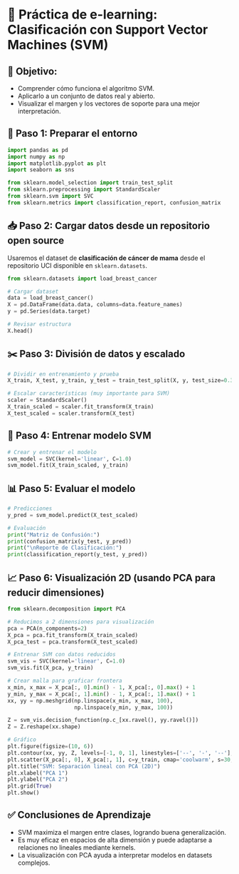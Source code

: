 # 📘 Práctica de e-learning: Clasificación con Support Vector Machines (SVM)

## 🎯 Objetivo:

- Comprender cómo funciona el algoritmo SVM.
- Aplicarlo a un conjunto de datos real y abierto.
- Visualizar el margen y los vectores de soporte para una mejor interpretación.

## 🧰 Paso 1: Preparar el entorno

```python
import pandas as pd
import numpy as np
import matplotlib.pyplot as plt
import seaborn as sns

from sklearn.model_selection import train_test_split
from sklearn.preprocessing import StandardScaler
from sklearn.svm import SVC
from sklearn.metrics import classification_report, confusion_matrix
```

## 📥 Paso 2: Cargar datos desde un repositorio open source

Usaremos el dataset de **clasificación de cáncer de mama** desde el repositorio UCI disponible en `sklearn.datasets`.

```python
from sklearn.datasets import load_breast_cancer

# Cargar dataset
data = load_breast_cancer()
X = pd.DataFrame(data.data, columns=data.feature_names)
y = pd.Series(data.target)

# Revisar estructura
X.head()
```

## ✂️ Paso 3: División de datos y escalado

```python
# Dividir en entrenamiento y prueba
X_train, X_test, y_train, y_test = train_test_split(X, y, test_size=0.3, random_state=42)

# Escalar características (muy importante para SVM)
scaler = StandardScaler()
X_train_scaled = scaler.fit_transform(X_train)
X_test_scaled = scaler.transform(X_test)
```

## 🧠 Paso 4: Entrenar modelo SVM

```python
# Crear y entrenar el modelo
svm_model = SVC(kernel='linear', C=1.0)
svm_model.fit(X_train_scaled, y_train)
```

## 📊 Paso 5: Evaluar el modelo

```python
# Predicciones
y_pred = svm_model.predict(X_test_scaled)

# Evaluación
print("Matriz de Confusión:")
print(confusion_matrix(y_test, y_pred))
print("\nReporte de Clasificación:")
print(classification_report(y_test, y_pred))
```

## 📈 Paso 6: Visualización 2D (usando PCA para reducir dimensiones)

```python
from sklearn.decomposition import PCA

# Reducimos a 2 dimensiones para visualización
pca = PCA(n_components=2)
X_pca = pca.fit_transform(X_train_scaled)
X_pca_test = pca.transform(X_test_scaled)

# Entrenar SVM con datos reducidos
svm_vis = SVC(kernel='linear', C=1.0)
svm_vis.fit(X_pca, y_train)

# Crear malla para graficar frontera
x_min, x_max = X_pca[:, 0].min() - 1, X_pca[:, 0].max() + 1
y_min, y_max = X_pca[:, 1].min() - 1, X_pca[:, 1].max() + 1
xx, yy = np.meshgrid(np.linspace(x_min, x_max, 100),
                     np.linspace(y_min, y_max, 100))

Z = svm_vis.decision_function(np.c_[xx.ravel(), yy.ravel()])
Z = Z.reshape(xx.shape)

# Gráfico
plt.figure(figsize=(10, 6))
plt.contour(xx, yy, Z, levels=[-1, 0, 1], linestyles=['--', '-', '--'], colors='black')
plt.scatter(X_pca[:, 0], X_pca[:, 1], c=y_train, cmap='coolwarm', s=30, edgecolors='k')
plt.title("SVM: Separación lineal con PCA (2D)")
plt.xlabel("PCA 1")
plt.ylabel("PCA 2")
plt.grid(True)
plt.show()
```

## ✅ Conclusiones de Aprendizaje

- SVM maximiza el margen entre clases, logrando buena generalización.
- Es muy eficaz en espacios de alta dimensión y puede adaptarse a relaciones no lineales mediante kernels.
- La visualización con PCA ayuda a interpretar modelos en datasets complejos.